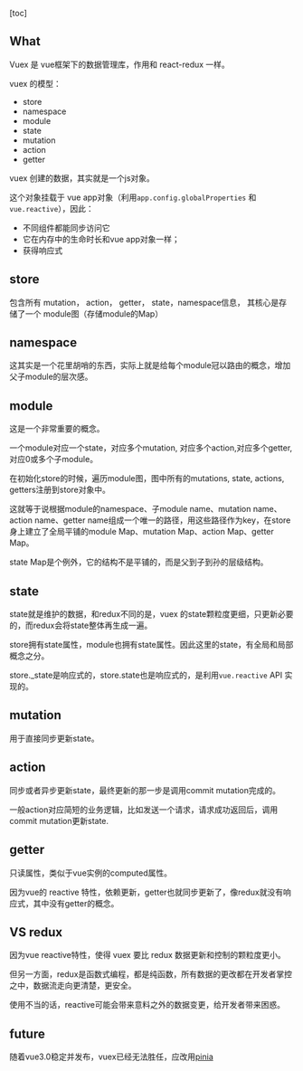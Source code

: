 [toc]

## What 
Vuex 是 vue框架下的数据管理库，作用和 react-redux 一样。

vuex 的模型：
- store 
- namespace
- module
- state 
- mutation
- action 
- getter

vuex 创建的数据，其实就是一个js对象。

这个对象挂载于 vue app对象（利用`app.config.globalProperties` 和 `vue.reactive`），因此：
- 不同组件都能同步访问它
- 它在内存中的生命时长和vue app对象一样；
- 获得响应式 

## store
包含所有 mutation， action， getter， state，namespace信息，
其核心是存储了一个 module图（存储module的Map）

## namespace 
这其实是一个花里胡哨的东西，实际上就是给每个module冠以路由的概念，增加父子module的层次感。

## module 
这是一个非常重要的概念。

一个module对应一个state，对应多个mutation, 对应多个action,对应多个getter, 对应0或多个子module。

在初始化store的时候，遍历module图，图中所有的mutations, state, actions, getters注册到store对象中。

这就等于说根据module的namespace、子module name、mutation name、action name、getter name组成一个唯一的路径，用这些路径作为key，在store身上建立了全局平铺的module Map、mutation Map、action Map、getter Map。

state Map是个例外，它的结构不是平铺的，而是父到子到孙的层级结构。

## state
state就是维护的数据，和redux不同的是，vuex 的state颗粒度更细，只更新必要的，而redux会将state整体再生成一遍。

store拥有state属性，module也拥有state属性。因此这里的state，有全局和局部概念之分。

store._state是响应式的，store.state也是响应式的，是利用`vue.reactive` API 实现的。

## mutation 
用于直接同步更新state。

## action 
同步或者异步更新state，最终更新的那一步是调用commit mutation完成的。

一般action对应简短的业务逻辑，比如发送一个请求，请求成功返回后，调用 commit mutation更新state.

## getter
只读属性，类似于vue实例的computed属性。

因为vue的 reactive 特性，依赖更新，getter也就同步更新了，像redux就没有响应式，其中没有getter的概念。

## VS redux 
因为vue reactive特性，使得 vuex 要比 redux 数据更新和控制的颗粒度更小。

但另一方面，redux是函数式编程，都是纯函数，所有数据的更改都在开发者掌控之中，数据流走向更清楚，更安全。

使用不当的话，reactive可能会带来意料之外的数据变更，给开发者带来困惑。

## future
随着vue3.0稳定并发布，vuex已经无法胜任，应改用[pinia](https://pinia.vuejs.org/core-concepts/)